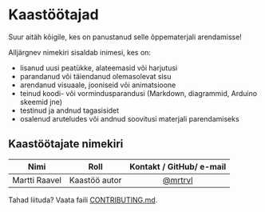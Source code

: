 # Kaastöötajad

Suur aitäh kõigile, kes on panustanud selle õppematerjali arendamisse!

Alljärgnev nimekiri sisaldab inimesi, kes on:

- lisanud uusi peatükke, alateemasid või harjutusi
- parandanud või täiendanud olemasolevat sisu
- arendanud visuaale, jooniseid või animatsioone
- teinud koodi- või vormindusparandusi (Markdown, diagrammid, Arduino skeemid jne)
- testinud ja andnud tagasisidet
- osalenud aruteludes või andnud soovitusi materjali parendamiseks

## Kaastöötajate nimekiri

| Nimi | Roll | Kontakt / GitHub/ e-mail|
|------|------|:-----------------:|
| Martti Raavel | Kaastöö autor | [@mrtrvl](https://github.com/mrtrvl) |

Tahad liituda? Vaata faili [CONTRIBUTING.md](./CONTRIBUTING.md).